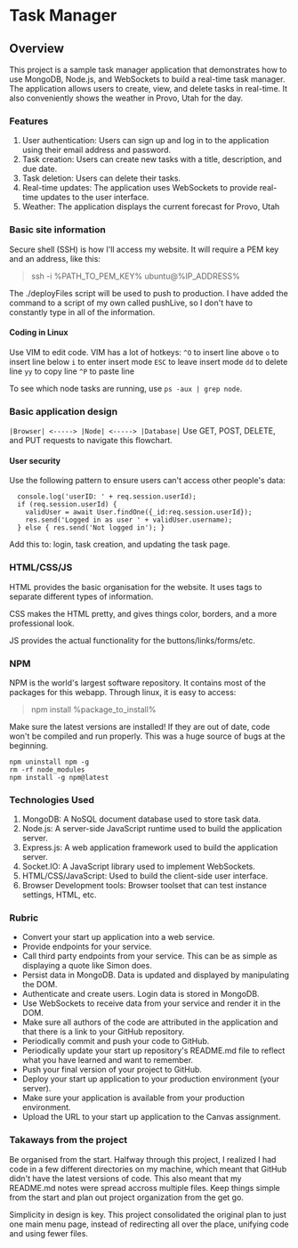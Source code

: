 # Task Manager
## Overview
This project is a sample task manager application that demonstrates how to use MongoDB, Node.js, and WebSockets to build a real-time task manager. The application allows users to create, view, and delete tasks in real-time. It also conveniently shows the weather in Provo, Utah for the day.

### Features
1. User authentication: Users can sign up and log in to the application using their email address and password.
2. Task creation: Users can create new tasks with a title, description, and due date.
3. Task deletion: Users can delete their tasks.
4. Real-time updates: The application uses WebSockets to provide real-time updates to the user interface.
5. Weather: The application displays the current forecast for Provo, Utah

### Basic site information
Secure shell (SSH) is how I'll access my website. It will require a PEM key and an address, like this:
> ssh -i %PATH_TO_PEM_KEY% ubuntu@%IP_ADDRESS%

The ./deployFiles script will be used to push to production. I have added the command to a script of my own called pushLive, so I don't have to constantly type in all of the information.

#### Coding in Linux
Use VIM to edit code. VIM has a lot of hotkeys:
`^O` to insert line above
`o` to insert line below
`i` to enter insert mode
`ESC` to leave insert mode
`dd` to delete line
`yy` to copy line
`^P` to paste line

To see which node tasks are running, use `ps -aux | grep node`.

### Basic application design
`|Browser| <-----> |Node| <-----> |Database|`
Use GET, POST, DELETE, and PUT requests to navigate this flowchart.

#### User security
Use the following pattern to ensure users can't access other people's data:
```
  console.log('userID: ' + req.session.userId);
  if (req.session.userId) {
    validUser = await User.findOne({_id:req.session.userId});
    res.send('Logged in as user ' + validUser.username);
  } else { res.send('Not logged in'); }
```
Add this to: login, task creation, and updating the task page.

### HTML/CSS/JS
HTML provides the basic organisation for the website. It uses tags to separate different types of information.

CSS makes the HTML pretty, and gives things color, borders, and a more professional look.

JS provides the actual functionality for the buttons/links/forms/etc.

### NPM
NPM is the world's largest software repository. It contains most of the packages for this webapp. Through linux, it is easy to access:
> npm install %package_to_install%

Make sure the latest versions are installed! If they are out of date, code won't be compiled and run properly. This was a huge source of bugs at the beginning.
```
npm uninstall npm -g
rm -rf node_modules
npm install -g npm@latest
```

### Technologies Used
1. MongoDB: A NoSQL document database used to store task data.
2. Node.js: A server-side JavaScript runtime used to build the application server.
3. Express.js: A web application framework used to build the application server.
4. Socket.IO: A JavaScript library used to implement WebSockets.
5. HTML/CSS/JavaScript: Used to build the client-side user interface.
6. Browser Development tools: Browser toolset that can test instance settings, HTML, etc.

### Rubric
- Convert your start up application into a web service.
- Provide endpoints for your service.
- Call third party endpoints from your service. This can be as simple as displaying a quote like Simon does.
- Persist data in MongoDB. Data is updated and displayed by manipulating the DOM.
- Authenticate and create users. Login data is stored in MongoDB.
- Use WebSockets to receive data from your service and render it in the DOM.
- Make sure all authors of the code are attributed in the application and that there is a link to your GitHub repository.
- Periodically commit and push your code to GitHub.
- Periodically update your start up repository's README.md file to reflect what you have learned and want to remember.
- Push your final version of your project to GitHub.
- Deploy your start up application to your production environment (your server).
- Make sure your application is available from your production environment.
- Upload the URL to your start up application to the Canvas assignment.

### Takaways from the project
Be organised from the start. Halfway through this project, I realized I had code in a few different directories on my machine, which meant that GitHub didn't have the latest versions of code. This also meant that my README.md notes were spread accross multiple files. Keep things simple from the start and plan out project organization from the get go.

Simplicity in design is key. This project consolidated the original plan to just one main menu page, instead of redirecting all over the place, unifying code and using fewer files.


